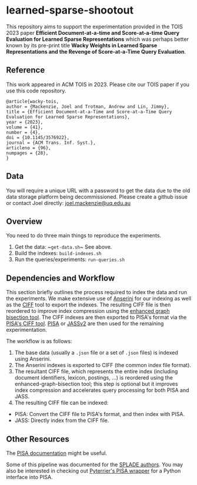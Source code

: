 # learned-sparse-shootout

This repository aims to support the experimentation provided in the TOIS 2023 paper **Efficient Document-at-a-time and Score-at-a-time Query Evaluation for Learned Sparse Representations** which was perhaps better known by its pre-print title **Wacky Weights in Learned Sparse Representations and the Revenge of Score-at-a-Time Query Evaluation**.

## Reference
This work appeared in ACM TOIS in 2023. Please cite our TOIS paper if you use this code repository.

```
@article{wacky-tois,
author = {Mackenzie, Joel and Trotman, Andrew and Lin, Jimmy},
title = {Efficient Document-at-a-Time and Score-at-a-Time Query Evaluation for Learned Sparse Representations},
year = {2023},
volume = {41},
number = {4},
doi = {10.1145/3576922},
journal = {ACM Trans. Inf. Syst.},
articleno = {96},
numpages = {28},
}
```

## Data
You will require a unique URL with a password to get the data due to the old data storage platform being decommissioned.
Please create a github issue or contact Joel directly: joel.mackenzie@uq.edu.au

## Overview

You need to do three main things to reproduce the experiments.

1. Get the data: ~`get-data.sh`~ See above.
2. Build the indexes: `build-indexes.sh`
3. Run the queries/experiments: `run-queries.sh`

## Dependencies and Workflow

This section briefly outlines the process required to index the data and run the experiments. We make extensive use of [Anserini](https://github.com/castorini/anserini) for our indexing as well as the [CIFF](https://github.com/osirrc/ciff) tool to export the indexes.
The resulting CIFF file is then reordered to improve index compression using the [enhanced graph bisection tool](https://github.com/JMMackenzie/enhanced-graph-bisection). The CIFF indexes are then exported to PISA's format via the [PISA's CIFF tool](https://github.com/pisa-engine/ciff).
[PISA](https://github.com/pisa-engine/pisa/) or [JASSv2](https://github.com/andrewtrotman/JASSv2) are then used for the remaining experimentation.

The workflow is as follows:
1. The base data (usually a `.json` file or a set of `.json` files) is indexed using Anserini.
2. The Anserini indexes is exported to CIFF (the common index file format).
3. The resultant CIFF file, which represents the entire index (including document identifiers, lexicon, postings, ...) is reordered using the enhanced-graph-bisection tool; this step is optional but it improves index compression and accelerates query processing for both PISA and JASS.
4. The resulting CIFF file can be indexed:
  - PISA: Convert the CIFF file to PISA's format, and then index with PISA.
  - JASS: Directly index from the CIFF file.

## Other Resources

The [PISA documentation](https://pisa-engine.github.io/pisa/book/guide/indexing-pipeline.html) might be useful.

Some of this pipeline was documented for the [SPLADE authors](https://github.com/naver/splade/tree/main/efficient_splade_pisa). You may also be interested in checking out [Pyterrier's PISA wrapper](https://github.com/terrierteam/pyterrier_pisa) for a Python interface into PISA.
